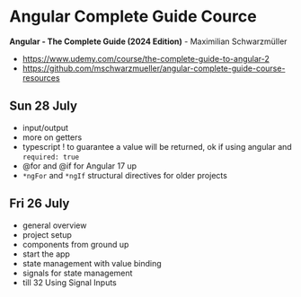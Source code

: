 # Angular Complete Guide Cource

**Angular - The Complete Guide (2024 Edition)** - Maximilian Schwarzmüller

- https://www.udemy.com/course/the-complete-guide-to-angular-2
- https://github.com/mschwarzmueller/angular-complete-guide-course-resources

## Sun 28 July
- input/output
- more on getters
- typescript ! to guarantee a value will be returned, ok if using angular and
  `required: true`
- @for and @if for Angular 17 up
- `*ngFor` and `*ngIf` structural directives for older projects

## Fri 26 July

- general overview
- project setup
- components from ground up
- start the app
- state management with value binding
- signals for state management
- till 32 Using Signal Inputs
